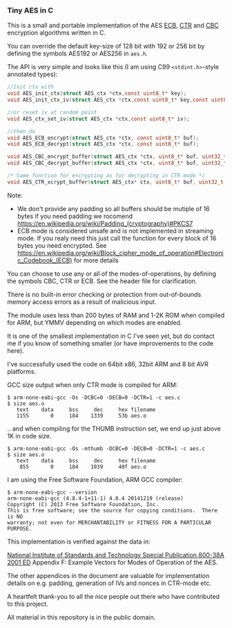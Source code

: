 ### Tiny AES in C

This is a small and portable implementation of the AES [ECB](https://en.wikipedia.org/wiki/Block_cipher_mode_of_operation#Electronic_Codebook_.28ECB.29), [CTR](https://en.wikipedia.org/wiki/Block_cipher_mode_of_operation#Counter_.28CTR.29) and [CBC](https://en.wikipedia.org/wiki/Block_cipher_mode_of_operation#Cipher_Block_Chaining_.28CBC.29) encryption algorithms written in C.

You can override the default key-size of 128 bit with 192 or 256 bit by defining the symbols AES192 or AES256 in `aes.h`.

The API is very simple and looks like this (I am using C99 `<stdint.h>`-style annotated types):

```C
//Init ctx with
void AES_init_ctx(struct AES_ctx *ctx,const uint8_t* key);
void AES_init_ctx_iv(struct AES_ctx *ctx,const uint8_t* key,const uint8_t* iv);

//or reset iv at random point
void AES_ctx_set_iv(struct AES_ctx *ctx,const uint8_t* iv);

//then do 
void AES_ECB_encrypt(struct AES_ctx *ctx, const uint8_t* buf);
void AES_ECB_decrypt(struct AES_ctx *ctx, const uint8_t* buf);

void AES_CBC_encrypt_buffer(struct AES_ctx *ctx, uint8_t* buf, uint32_t length);
void AES_CBC_decrypt_buffer(struct AES_ctx *ctx, uint8_t* buf, uint32_t length);

/* Same function for encrypting as for decrypting in CTR mode */
void AES_CTR_xcrypt_buffer(struct AES_ctx* ctx, uint8_t* buf, uint32_t length);
```

Note: 
 * We don't provide any padding so all buffers should be mutiple of 16 bytes if you need padding we rocomend https://en.wikipedia.org/wiki/Padding_(cryptography)#PKCS7
 * ECB mode is considered unsafe and is not implemented in streaming mode. If you realy need this just call the function for every block of 16 bytes you need encrypted. See https://en.wikipedia.org/wiki/Block_cipher_mode_of_operation#Electronic_Codebook_(ECB) for more details

You can choose to use any or all of the modes-of-operations, by defining the symbols CBC, CTR or ECB. See the header file for clarification.

There is no built-in error checking or protection from out-of-bounds memory access errors as a result of malicious input.

The module uses less than 200 bytes of RAM and 1-2K ROM when compiled for ARM, but YMMV depending on which modes are enabled.

It is one of the smallest implementation in C I've seen yet, but do contact me if you know of something smaller (or have improvements to the code here). 

I've successfully used the code on 64bit x86, 32bit ARM and 8 bit AVR platforms.


GCC size output when only CTR mode is compiled for ARM:

    $ arm-none-eabi-gcc -Os -DCBC=0 -DECB=0 -DCTR=1 -c aes.c
    $ size aes.o
       text    data     bss     dec     hex filename
       1155       0     184    1339     53b aes.o

.. and when compiling for the THUMB instruction set, we end up just above 1K in code size.

    $ arm-none-eabi-gcc -Os -mthumb -DCBC=0 -DECB=0 -DCTR=1 -c aes.c
    $ size aes.o
       text    data     bss     dec     hex filename
        855       0     184    1039     40f aes.o


I am using the Free Software Foundation, ARM GCC compiler:

    $ arm-none-eabi-gcc --version
    arm-none-eabi-gcc (4.8.4-1+11-1) 4.8.4 20141219 (release)
    Copyright (C) 2013 Free Software Foundation, Inc.
    This is free software; see the source for copying conditions.  There is NO
    warranty; not even for MERCHANTABILITY or FITNESS FOR A PARTICULAR PURPOSE.



This implementation is verified against the data in:

[National Institute of Standards and Technology Special Publication 800-38A 2001 ED](http://nvlpubs.nist.gov/nistpubs/Legacy/SP/nistspecialpublication800-38a.pdf) Appendix F: Example Vectors for Modes of Operation of the AES.

The other appendices in the document are valuable for implementation details on e.g. padding, generation of IVs and nonces in CTR-mode etc.


A heartfelt thank-you to all the nice people out there who have contributed to this project.


All material in this repository is in the public domain.
